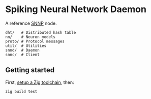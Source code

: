 # Spiking Neural Network Daemon

A reference [SNNP](SNNP.md) node.

```
dht/   # Distributed hash table
nn/    # Neuron models
proto/ # Protocol messages
util/  # Utilities
snnd/  # Daemon
snnc/  # Client
```

## Getting started

First, [setup a Zig toolchain](https://ziglang.org), then:

```
zig build test
```
